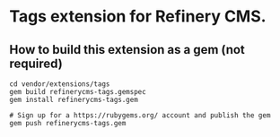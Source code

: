 # Tags extension for Refinery CMS.

## How to build this extension as a gem (not required)

    cd vendor/extensions/tags
    gem build refinerycms-tags.gemspec
    gem install refinerycms-tags.gem

    # Sign up for a https://rubygems.org/ account and publish the gem
    gem push refinerycms-tags.gem

